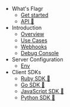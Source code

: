 - What's Flagr
    - [Get started](home.md)
    - [API 🔗](https://openflagr.github.io/flagr/api_docs)
- Introduction
    - [Overview](flagr_overview.md)
    - [Use Cases](flagr_use_cases.md)
    - [Webhooks](flagr_webhooks.md)
    - [Debug Console](flagr_debugging.md)
- Server Configuration
    - [Env](flagr_env.md)
- Client SDKs
    - [Ruby SDK 🔗](https://github.com/openflagr/rbflagr)
    - [Go SDK 🔗](https://github.com/openflagr/goflagr)
    - [JavaScript SDK 🔗](https://github.com/openflagr/jsflagr)
    - [Python SDK 🔗](https://github.com/openflagr/pyflagr)
